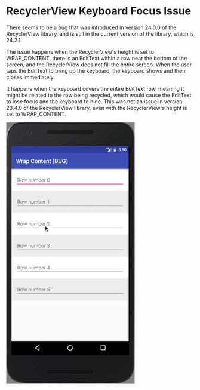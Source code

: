 # RecyclerView Keyboard Focus Issue

There seems to be a bug that was introduced in version 24.0.0 of the RecyclerView library, and is still in the current
version of the library, which is 24.2.1.

The issue happens when the RecyclerView's height is set to WRAP_CONTENT, there is an EditText within a row near the
bottom of the screen, and the RecyclerView does not fill the entire screen. When the user taps the EditText to bring
up the keyboard, the keyboard shows and then closes immediately.

It happens when the keyboard covers the entire EditText row, meaning it might be related to the row being recycled,
which would cause the EditText to lose focus and the keyboard to hide. This was not an issue in version 23.4.0 of the
RecyclerView library, even with the RecyclerView's height is set to WRAP_CONTENT.

![Recycler Bug](/recycler-bug.gif?raw=true "Recycler Bug")
